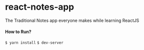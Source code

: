 # react-notes-app
The Traditional Notes app everyone makes while learning ReactJS

#### How to Run?
`$ yarn install`
`$ dev-server`
